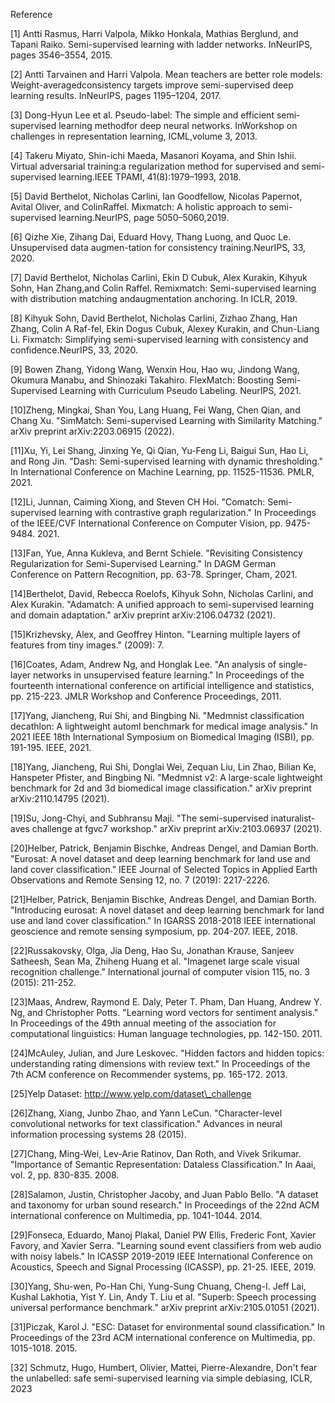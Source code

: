 Reference

[1] Antti Rasmus, Harri Valpola, Mikko Honkala, Mathias Berglund, and Tapani Raiko.  Semi-supervised learning with ladder networks. InNeurIPS, pages 3546–3554, 2015.

[2] Antti Tarvainen and Harri Valpola.  Mean teachers are better role models:  Weight-averagedconsistency targets improve semi-supervised deep learning results. InNeurIPS, pages 1195–1204, 2017.

[3] Dong-Hyun Lee et al. Pseudo-label: The simple and efficient semi-supervised learning methodfor  deep  neural  networks.   InWorkshop  on  challenges  in  representation  learning,  ICML,volume 3, 2013.

[4] Takeru Miyato, Shin-ichi Maeda, Masanori Koyama, and Shin Ishii. Virtual adversarial training:a regularization method for supervised and semi-supervised learning.IEEE TPAMI, 41(8):1979–1993, 2018.

[5] David Berthelot, Nicholas Carlini, Ian Goodfellow, Nicolas Papernot, Avital Oliver, and ColinRaffel. Mixmatch: A holistic approach to semi-supervised learning.NeurIPS, page 5050–5060,2019.

[6] Qizhe Xie, Zihang Dai, Eduard Hovy, Thang Luong, and Quoc Le. Unsupervised data augmen-tation for consistency training.NeurIPS, 33, 2020.

[7] David Berthelot, Nicholas Carlini, Ekin D Cubuk, Alex Kurakin, Kihyuk Sohn, Han Zhang,and Colin Raffel.   Remixmatch:  Semi-supervised learning with distribution matching andaugmentation anchoring. In ICLR, 2019.

[8] Kihyuk Sohn, David Berthelot, Nicholas Carlini, Zizhao Zhang, Han Zhang, Colin A Raf-fel, Ekin Dogus Cubuk, Alexey Kurakin, and Chun-Liang Li.  Fixmatch:  Simplifying semi-supervised learning with consistency and confidence.NeurIPS, 33, 2020.

[9] Bowen Zhang, Yidong Wang, Wenxin Hou, Hao wu, Jindong Wang, Okumura Manabu, and Shinozaki Takahiro. FlexMatch: Boosting Semi-Supervised Learning with Curriculum Pseudo Labeling. NeurIPS, 2021.

[10]Zheng, Mingkai, Shan You, Lang Huang, Fei Wang, Chen Qian, and Chang Xu. "SimMatch: Semi-supervised Learning with Similarity Matching." arXiv preprint arXiv:2203.06915 (2022).

[11]Xu, Yi, Lei Shang, Jinxing Ye, Qi Qian, Yu-Feng Li, Baigui Sun, Hao Li, and Rong Jin. "Dash: Semi-supervised learning with dynamic thresholding." In International Conference on Machine Learning, pp. 11525-11536. PMLR, 2021.

[12]Li, Junnan, Caiming Xiong, and Steven CH Hoi. "Comatch: Semi-supervised learning with contrastive graph regularization." In Proceedings of the IEEE/CVF International Conference on Computer Vision, pp. 9475-9484. 2021.

[13]Fan, Yue, Anna Kukleva, and Bernt Schiele. "Revisiting Consistency Regularization for Semi-Supervised Learning." In DAGM German Conference on Pattern Recognition, pp. 63-78. Springer, Cham, 2021.

[14]Berthelot, David, Rebecca Roelofs, Kihyuk Sohn, Nicholas Carlini, and Alex Kurakin. "Adamatch: A unified approach to semi-supervised learning and domain adaptation." arXiv preprint arXiv:2106.04732 (2021).

[15]Krizhevsky, Alex, and Geoffrey Hinton. "Learning multiple layers of features from tiny images." (2009): 7.

[16]Coates, Adam, Andrew Ng, and Honglak Lee. "An analysis of single-layer networks in unsupervised feature learning." In Proceedings of the fourteenth international conference on artificial intelligence and statistics, pp. 215-223. JMLR Workshop and Conference Proceedings, 2011.

[17]Yang, Jiancheng, Rui Shi, and Bingbing Ni. "Medmnist classification decathlon: A lightweight automl benchmark for medical image analysis." In 2021 IEEE 18th International Symposium on Biomedical Imaging (ISBI), pp. 191-195. IEEE, 2021.

[18]Yang, Jiancheng, Rui Shi, Donglai Wei, Zequan Liu, Lin Zhao, Bilian Ke, Hanspeter Pfister, and Bingbing Ni. "Medmnist v2: A large-scale lightweight benchmark for 2d and 3d biomedical image classification." arXiv preprint arXiv:2110.14795 (2021).

[19]Su, Jong-Chyi, and Subhransu Maji. "The semi-supervised inaturalist-aves challenge at fgvc7 workshop." arXiv preprint arXiv:2103.06937 (2021).

[20]Helber, Patrick, Benjamin Bischke, Andreas Dengel, and Damian Borth. "Eurosat: A novel dataset and deep learning benchmark for land use and land cover classification." IEEE Journal of Selected Topics in Applied Earth Observations and Remote Sensing 12, no. 7 (2019): 2217-2226.

[21]Helber, Patrick, Benjamin Bischke, Andreas Dengel, and Damian Borth. "Introducing eurosat: A novel dataset and deep learning benchmark for land use and land cover classification." In IGARSS 2018-2018 IEEE international geoscience and remote sensing symposium, pp. 204-207. IEEE, 2018.

[22]Russakovsky, Olga, Jia Deng, Hao Su, Jonathan Krause, Sanjeev Satheesh, Sean Ma, Zhiheng Huang et al. "Imagenet large scale visual recognition challenge." International journal of computer vision 115, no. 3 (2015): 211-252.

[23]Maas, Andrew, Raymond E. Daly, Peter T. Pham, Dan Huang, Andrew Y. Ng, and Christopher Potts. "Learning word vectors for sentiment analysis." In Proceedings of the 49th annual meeting of the association for computational linguistics: Human language technologies, pp. 142-150. 2011.

[24]McAuley, Julian, and Jure Leskovec. "Hidden factors and hidden topics: understanding rating dimensions with review text." In Proceedings of the 7th ACM conference on Recommender systems, pp. 165-172. 2013.

[25]Yelp Dataset: http://www.yelp.com/dataset\_challenge

[26]Zhang, Xiang, Junbo Zhao, and Yann LeCun. "Character-level convolutional networks for text classification." Advances in neural information processing systems 28 (2015).

[27]Chang, Ming-Wei, Lev-Arie Ratinov, Dan Roth, and Vivek Srikumar. "Importance of Semantic Representation: Dataless Classification." In Aaai, vol. 2, pp. 830-835. 2008.

[28]Salamon, Justin, Christopher Jacoby, and Juan Pablo Bello. "A dataset and taxonomy for urban sound research." In Proceedings of the 22nd ACM international conference on Multimedia, pp. 1041-1044. 2014.

[29]Fonseca, Eduardo, Manoj Plakal, Daniel PW Ellis, Frederic Font, Xavier Favory, and Xavier Serra. "Learning sound event classifiers from web audio with noisy labels." In ICASSP 2019-2019 IEEE International Conference on Acoustics, Speech and Signal Processing (ICASSP), pp. 21-25. IEEE, 2019.

[30]Yang, Shu-wen, Po-Han Chi, Yung-Sung Chuang, Cheng-I. Jeff Lai, Kushal Lakhotia, Yist Y. Lin, Andy T. Liu et al. "Superb: Speech processing universal performance benchmark." arXiv preprint arXiv:2105.01051 (2021).

[31]Piczak, Karol J. "ESC: Dataset for environmental sound classification." In Proceedings of the 23rd ACM international conference on Multimedia, pp. 1015-1018. 2015.

[32] Schmutz, Hugo, Humbert, Olivier, Mattei, Pierre-Alexandre, Don't fear the unlabelled: safe semi-supervised learning via simple debiasing, ICLR, 2023
